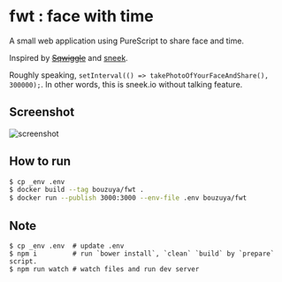 # fwt : face with time

A small web application using PureScript to share face and time.

Inspired by ~~[Sqwiggle](https://sqwiggle.com/)~~ and [sneek](https://sneek.io/).

Roughly speaking, `setInterval(() => takePhotoOfYourFaceAndShare(), 300000);`. In other words, this is sneek.io without talking feature.

## Screenshot

![screenshot](https://user-images.githubusercontent.com/1221346/39620059-d6c94378-4fc4-11e8-9107-015769a61a86.png)

## How to run

```sh
$ cp _env .env
$ docker build --tag bouzuya/fwt .
$ docker run --publish 3000:3000 --env-file .env bouzuya/fwt
```

## Note

```
$ cp _env .env  # update .env
$ npm i         # run `bower install`, `clean` `build` by `prepare` script.
$ npm run watch # watch files and run dev server
```
